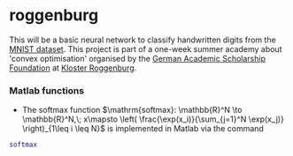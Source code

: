 # roggenburg

This will be a basic neural network to classify handwritten digits from the [MNIST dataset](http://yann.lecun.com/exdb/mnist/). This project is part of a one-week summer academy about 'convex optimisation' organised by the [German Academic Scholarship Foundation](https://www.studienstiftung.de/en/) at [Kloster Roggenburg](https://de.wikipedia.org/wiki/Kloster_Roggenburg).

###  Matlab functions

* The softmax function $\mathrm{softmax}: \mathbb{R}^N \to \mathbb{R}^N,\; x\mapsto \left( \frac{\exp(x_i)}{\sum_{j=1}^N \exp(x_j)} \right)_{1\leq i \leq N}$ is implemented in Matlab via the command 
```matlab
softmax
```
